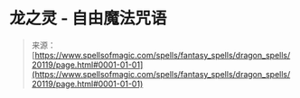 <!--yml

分类：未分类

日期：2024-06-12 19:02:40

-->

# 龙之灵 - 自由魔法咒语

> 来源：[https://www.spellsofmagic.com/spells/fantasy_spells/dragon_spells/20119/page.html#0001-01-01](https://www.spellsofmagic.com/spells/fantasy_spells/dragon_spells/20119/page.html#0001-01-01)
